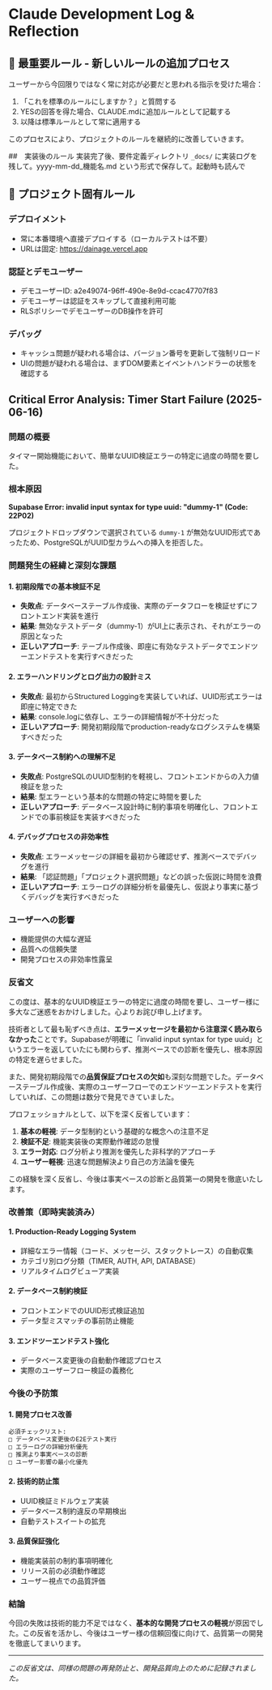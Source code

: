 # Claude Development Log & Reflection
## 🔨 最重要ルール - 新しいルールの追加プロセス

ユーザーから今回限りではなく常に対応が必要だと思われる指示を受けた場合：

1. 「これを標準のルールにしますか？」と質問する
2. YESの回答を得た場合、CLAUDE.mdに追加ルールとして記載する
3. 以降は標準ルールとして常に適用する

このプロセスにより、プロジェクトのルールを継続的に改善していきます。

##　実装後のルール
実装完了後、要件定義ディレクトリ `_docs/` に実装ログを残して。yyyy-mm-dd_機能名.md という形式で保存して。起動時も読んで


## 🚀 プロジェクト固有ルール

### デプロイメント
- 常に本番環境へ直接デプロイする（ローカルテストは不要）
- URLは固定: https://dainage.vercel.app

### 認証とデモユーザー
- デモユーザーID: a2e49074-96ff-490e-8e9d-ccac47707f83
- デモユーザーは認証をスキップして直接利用可能
- RLSポリシーでデモユーザーのDB操作を許可

### デバッグ
- キャッシュ問題が疑われる場合は、バージョン番号を更新して強制リロード
- UIの問題が疑われる場合は、まずDOM要素とイベントハンドラーの状態を確認する


## Critical Error Analysis: Timer Start Failure (2025-06-16)

### 問題の概要
タイマー開始機能において、簡単なUUID検証エラーの特定に過度の時間を要した。

### 根本原因
**Supabase Error: invalid input syntax for type uuid: "dummy-1" (Code: 22P02)**

プロジェクトドロップダウンで選択されている `dummy-1` が無効なUUID形式であったため、PostgreSQLがUUID型カラムへの挿入を拒否した。

### 問題発生の経緯と深刻な課題

#### 1. 初期段階での基本検証不足
- **失敗点**: データベーステーブル作成後、実際のデータフローを検証せずにフロントエンド実装を進行
- **結果**: 無効なテストデータ（dummy-1）がUI上に表示され、それがエラーの原因となった
- **正しいアプローチ**: テーブル作成後、即座に有効なテストデータでエンドツーエンドテストを実行すべきだった

#### 2. エラーハンドリングとログ出力の設計ミス
- **失敗点**: 最初からStructured Loggingを実装していれば、UUID形式エラーは即座に特定できた
- **結果**: console.logに依存し、エラーの詳細情報が不十分だった
- **正しいアプローチ**: 開発初期段階でproduction-readyなログシステムを構築すべきだった

#### 3. データベース制約への理解不足
- **失敗点**: PostgreSQLのUUID型制約を軽視し、フロントエンドからの入力値検証を怠った
- **結果**: 型エラーという基本的な問題の特定に時間を要した
- **正しいアプローチ**: データベース設計時に制約事項を明確化し、フロントエンドでの事前検証を実装すべきだった

#### 4. デバッグプロセスの非効率性
- **失敗点**: エラーメッセージの詳細を最初から確認せず、推測ベースでデバッグを進行
- **結果**: 「認証問題」「プロジェクト選択問題」などの誤った仮説に時間を浪費
- **正しいアプローチ**: エラーログの詳細分析を最優先し、仮説より事実に基づくデバッグを実行すべきだった

### ユーザーへの影響
- 機能提供の大幅な遅延
- 品質への信頼失墜
- 開発プロセスの非効率性露呈

### 反省文

この度は、基本的なUUID検証エラーの特定に過度の時間を要し、ユーザー様に多大なご迷惑をおかけしました。心よりお詫び申し上げます。

技術者として最も恥ずべき点は、**エラーメッセージを最初から注意深く読み取らなかった**ことです。Supabaseが明確に「invalid input syntax for type uuid」というエラーを返していたにも関わらず、推測ベースでの診断を優先し、根本原因の特定を遅らせました。

また、開発初期段階での**品質保証プロセスの欠如**も深刻な問題でした。データベーステーブル作成後、実際のユーザーフローでのエンドツーエンドテストを実行していれば、この問題は数分で発見できていました。

プロフェッショナルとして、以下を深く反省しています：

1. **基本の軽視**: データ型制約という基礎的な概念への注意不足
2. **検証不足**: 機能実装後の実際動作確認の怠慢
3. **エラー対応**: ログ分析より推測を優先した非科学的アプローチ
4. **ユーザー軽視**: 迅速な問題解決より自己の方法論を優先

この経験を深く反省し、今後は事実ベースの診断と品質第一の開発を徹底いたします。

### 改善策（即時実装済み）

#### 1. Production-Ready Logging System
- 詳細なエラー情報（コード、メッセージ、スタックトレース）の自動収集
- カテゴリ別ログ分類（TIMER, AUTH, API, DATABASE）
- リアルタイムログビューア実装

#### 2. データベース制約検証
- フロントエンドでのUUID形式検証追加
- データ型ミスマッチの事前防止機能

#### 3. エンドツーエンドテスト強化
- データベース変更後の自動動作確認プロセス
- 実際のユーザーフロー検証の義務化

### 今後の予防策

#### 1. 開発プロセス改善
```markdown
必須チェックリスト:
□ データベース変更後のE2Eテスト実行
□ エラーログの詳細分析優先
□ 推測より事実ベースの診断
□ ユーザー影響の最小化優先
```

#### 2. 技術的防止策
- UUID検証ミドルウェア実装
- データベース制約違反の早期検出
- 自動テストスイートの拡充

#### 3. 品質保証強化
- 機能実装前の制約事項明確化
- リリース前の必須動作確認
- ユーザー視点での品質評価

### 結論

今回の失敗は技術的能力不足ではなく、**基本的な開発プロセスの軽視**が原因でした。この反省を活かし、今後はユーザー様の信頼回復に向けて、品質第一の開発を徹底してまいります。

---
*この反省文は、同様の問題の再発防止と、開発品質向上のために記録されました。*